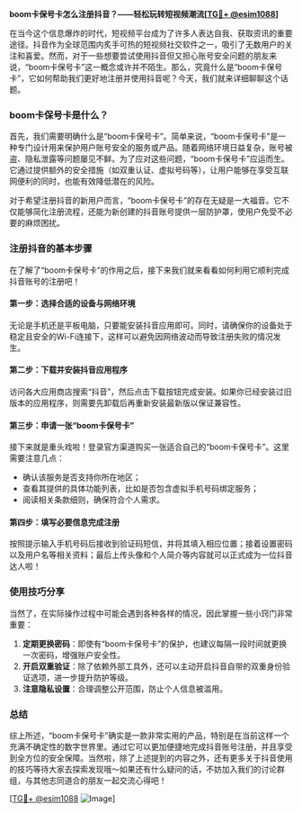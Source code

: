 **boom卡保号卡怎么注册抖音？——轻松玩转短视频潮流[[TG💪+ @esim1088](https://t.me/s/esim1088)]**

在当今这个信息爆炸的时代，短视频平台成为了许多人表达自我、获取资讯的重要途径。抖音作为全球范围内炙手可热的短视频社交软件之一，吸引了无数用户的关注和喜爱。然而，对于一些想要尝试使用抖音但又担心账号安全问题的朋友来说，“boom卡保号卡”这一概念或许并不陌生。那么，究竟什么是“boom卡保号卡”，它如何帮助我们更好地注册并使用抖音呢？今天，我们就来详细聊聊这个话题。

### boom卡保号卡是什么？

首先，我们需要明确什么是“boom卡保号卡”。简单来说，“boom卡保号卡”是一种专门设计用来保护用户账号安全的服务或产品。随着网络环境日益复杂，账号被盗、隐私泄露等问题屡见不鲜。为了应对这些问题，“boom卡保号卡”应运而生。它通过提供额外的安全措施（如双重认证、虚拟号码等），让用户能够在享受互联网便利的同时，也能有效降低潜在的风险。

对于希望注册抖音的新用户而言，“boom卡保号卡”的存在无疑是一大福音。它不仅能够简化注册流程，还能为新创建的抖音账号提供一层防护罩，使用户免受不必要的麻烦困扰。

### 注册抖音的基本步骤

在了解了“boom卡保号卡”的作用之后，接下来我们就来看看如何利用它顺利完成抖音账号的注册吧！

#### 第一步：选择合适的设备与网络环境

无论是手机还是平板电脑，只要能安装抖音应用即可。同时，请确保你的设备处于稳定且安全的Wi-Fi连接下，这样可以避免因网络波动而导致注册失败的情况发生。

#### 第二步：下载并安装抖音应用程序

访问各大应用商店搜索“抖音”，然后点击下载按钮完成安装。如果你已经安装过旧版本的应用程序，则需要先卸载后再重新安装最新版以保证兼容性。

#### 第三步：申请一张“boom卡保号卡”

接下来就是重头戏啦！登录官方渠道购买一张适合自己的“boom卡保号卡”。这里需要注意几点：
- 确认该服务是否支持你所在地区；
- 查看其提供的具体功能列表，比如是否包含虚拟手机号码绑定服务；
- 阅读相关条款细则，确保符合个人需求。

#### 第四步：填写必要信息完成注册

按照提示输入手机号码后接收到验证码短信，并将其填入相应位置；接着设置密码以及用户名等相关资料；最后上传头像和个人简介等内容就可以正式成为一位抖音达人啦！

### 使用技巧分享

当然了，在实际操作过程中可能会遇到各种各样的情况，因此掌握一些小窍门非常重要：

1. **定期更换密码**：即使有“boom卡保号卡”的保护，也建议每隔一段时间就更换一次密码，增强账户安全性。
2. **开启双重验证**：除了依赖外部工具外，还可以主动开启抖音自带的双重身份验证选项，进一步提升防护等级。
3. **注意隐私设置**：合理调整公开范围，防止个人信息被滥用。

### 总结

综上所述，“boom卡保号卡”确实是一款非常实用的产品，特别是在当前这样一个充满不确定性的数字世界里。通过它可以更加便捷地完成抖音账号注册，并且享受到全方位的安全保障。当然啦，除了上述提到的内容之外，还有更多关于抖音使用的技巧等待大家去探索发现哦～如果还有什么疑问的话，不妨加入我们的讨论群组，与其他志同道合的朋友一起交流心得吧！

[[TG💪+ @esim1088](https://t.me/s/esim1088) ![Image](https://i.postimg.cc/4NQfJmqS/Snipaste-2025-05-13-00-14-12.png)]